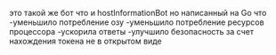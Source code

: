 это такой же бот что и hostInformationBot но написанный на Go что 
-уменьшило потребление озу
-уменьшило потребление ресурсов процессора
-ускорила ответы
-улучшило безопасность за счет нахождения токена не в открытом виде
